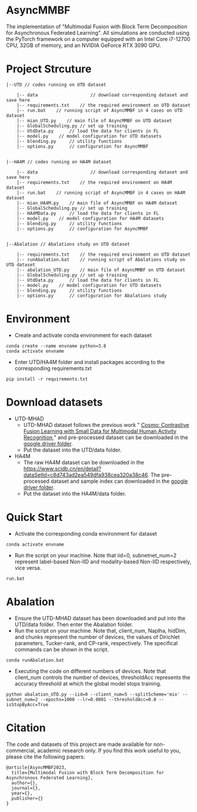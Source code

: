 # AsyncMMBF
The implementation of "Multimodal Fusion with Block Term Decomposition for Asynchronous Federated Learning".  All simulations are conducted using the PyTorch framework on a computer equipped with an Intel Core i7-12700 CPU, 32GB of memory, and an NVIDIA GeForce RTX 3090 GPU.

# Project Strcuture
```
|--UTD // codes running on UTD dataset

	|-- data                    // download corresponding dataset and save here
	|-- requirements.txt    // the required environment on UTD dataset
	|-- run.bat    // running script of AsyncMMBF in 4 cases on UTD dataset
	|-- mian_UTD.py    // main file of AsyncMMBF on UTD dataset
	|-- GlobalScheduling.py	// set up training
	|-- UtdData.py		// load the data for clients in FL
	|-- model.py 	// model configuration for UTD datasets 
	|-- blending.py		// utility functions
	|-- options.py		// configuration for AsyncMMBF


|--HA4M // codes running on HA4M dataset

	|-- data                    // download corresponding dataset and save here
	|-- requirements.txt    // the required environment on HA4M dataset
	|-- run.bat    // running script of AsyncMMBF in 4 cases on HA4M dataset
	|-- mian_HA4M.py    // main file of AsyncMMBF on HA4M dataset
	|-- GlobalScheduling.py	// set up training
	|-- HA4MData.py		// load the data for clients in FL
	|-- model.py 	// model configuration for HA4M datasets 
	|-- blending.py		// utility functions
	|-- options.py		// configuration for AsyncMMBF


|--Abalation // Abalations study on UTD dataset

	|-- requirements.txt    // the required environment on UTD dataset
	|-- runAbalation.bat    // running script of Abalations study on UTD dataset
	|-- abalation_UTD.py    // main file of AsyncMMBF on UTD dataset
	|-- GlobalScheduling.py	// set up training
	|-- UtdData.py		// load the data for clients in FL
	|-- model.py 	// model configuration for UTD datasets 
	|-- blending.py		// utility functions
	|-- options.py		// configuration for Abalations study

```
# Environment
* Create and activate conda environment for each dataset
```
conda create --name envname python=3.8
conda activate envname
```
* Enter UTD/HA4M folder and install packages according to the corresponding requirements.txt
```
pip install -r requirements.txt
```

# Download datasets
* UTD-MHAD
    * UTD-MHAD dataset follows the previous work " <a href="https://github.com/xmouyang/Cosmo"> Cosmo: Contrastive Fusion Learning with Small Data for Multimodal Human Activity Recognition </a>" and pre-processed dataset can be downloaded in the [google driver folder](https://drive.google.com/drive/folders/1-0qV95bWhVT8rNwh-pBNTAaqKgiGvOeQ?usp=sharing).
    * Put the dataset into the UTD/data folder.
* HA4M
    * The raw HA4M dataset can be downloaded in the https://www.scidb.cn/en/detail?dataSetId=c8d743ad2ea549dfa938cea320a38c46. The pre-processed dataset and sample index can downloaded in the [google driver folder](https://drive.google.com/drive/folders/11jBsTZgz9P1HyxEvkuCvaWvIFRSIBCJd?usp=sharing).
    * Put the dataset into the HA4M/data folder.


# Quick Start 
* Activate the corresponding conda environment for dataset 
```
conda activate envname
```
* Run the script on your machine. Note that iid=0, subnetnet_num=2 represent label-based Non-IID and modality-based Non-IID respectively, vice versa.
```
run.bat
```

# Abalation 
* Ensure the UTD-MHAD dataset has been downloaded and put into the UTD/data folder. Then enter the Abalation folder.
* Run the script on your machine. Note that, client_num, Naplha, hidDim, and chunks represent the number of devices, the values of Dirichlet parameters, Tucker-rank, and CP-rank, respectively. The specifical commands can be shown in the script.
```
conda runAbalation.bat
```
* Executing the code on different numbers of devices. Note that client_num controls the number of devices, thresholdAcc represents the accuracy threshold at which the global model stops training.
```
python abalation_UTD.py --iid=0 --client_num=5 --splitScheme='mix' --subnet_num=2 --epochs=1000 --lr=0.0001 --thresholdAcc=0.8 --isStopByAcc=True
```

 
# Citation
The code and datasets of this project are made available for non-commercial, academic research only. If you find this work useful to you, please cite the following papers:
```  
@article{AsyncMMBF2023,
  title={Multimodal Fusion with Block Term Decomposition for Asynchronous Federated Learning},
  author={},
  journal={},
  year={},
  publisher={}
}
```

